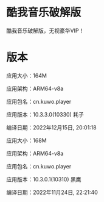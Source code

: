 # 酷我音乐破解版
酷我音乐破解版，无视豪华VIP！
# 版本
应用大小：164M

应用架构：ARM64-v8a

应用包名：cn.kuwo.player

应用版本：10.3.3.0(10330) 耗子

编译日期：2022年12月15日, 20:01:18

应用大小：168M

应用架构：ARM64-v8a

应用包名：cn.kuwo.player

应用版本：10.3.0.1(10310) 黑鹰

编译日期：2022年11月24日, 22:21:40
